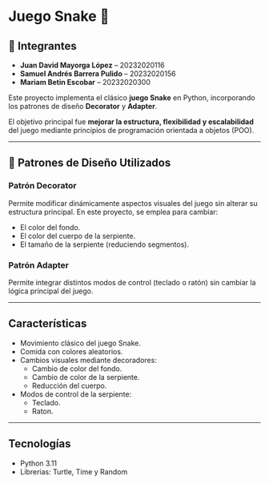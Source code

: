 
  # Juego Snake 🐍

## 👥 Integrantes

- **Juan David Mayorga López** – 20232020116
- **Samuel Andrés Barrera Pulido** – 20232020156
- **Mariam Betin Escobar** – 20232020300

Este proyecto implementa el clásico **juego Snake** en Python, incorporando los patrones de diseño **Decorator** y **Adapter**.

El objetivo principal fue **mejorar la estructura, flexibilidad y escalabilidad** del juego mediante principios de programación orientada a objetos (POO).

---

## 🧩 Patrones de Diseño Utilizados

### **Patrón Decorator**
Permite modificar dinámicamente aspectos visuales del juego sin alterar su estructura principal.
En este proyecto, se emplea para cambiar:
- El color del fondo.
- El color del cuerpo de la serpiente.
- El tamaño de la serpiente (reduciendo segmentos).

### **Patrón Adapter**
Permite integrar distintos modos de control (teclado o ratón) sin cambiar la lógica principal del juego.

---

## Características
- Movimiento clásico del juego Snake.
- Comida con colores aleatorios.
- Cambios visuales mediante decoradores:
  - Cambio de color del fondo.
  - Cambio de color de la serpiente.
  - Reducción del cuerpo.
- Modos de control de la serpiente:
  - Teclado.
  - Raton.

---

## Tecnologías
- Python 3.11
- Librerias: Turtle, Time y Random

